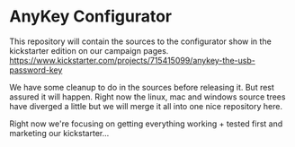 # AnyKey Configurator

This repository will contain the sources to the configurator show in the kickstarter edition on our campaign pages.
https://www.kickstarter.com/projects/715415099/anykey-the-usb-password-key

We have some cleanup to do in the sources before releasing it. But rest assured it will happen.
Right now the linux, mac and windows source trees have diverged a little but we will merge it all into one nice
repository here.

Right now we're focusing on getting everything working + tested first and marketing our kickstarter...


